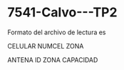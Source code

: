 # 7541-Calvo---TP2
Formato del archivo de lectura es

CELULAR NUMCEL ZONA


ANTENA ID ZONA CAPACIDAD

